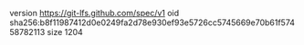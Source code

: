 version https://git-lfs.github.com/spec/v1
oid sha256:b8f11987412d0e0249fa2d78e930ef93e5726cc5745669e70b61f57458782113
size 1204
